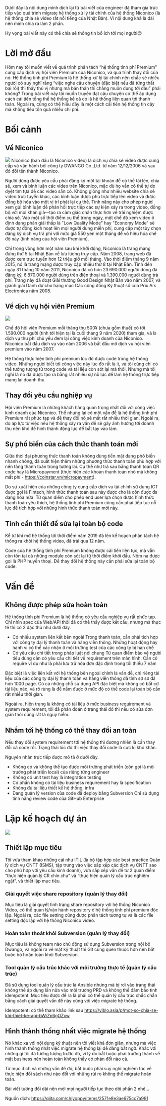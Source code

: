 Dưới đây là nội dung mình dịch lại từ bài viết của engineer đã tham gia trực tiếp vào quá trình migrate hệ thống xử lý tài chính của hệ thống Niconico (là hệ thống chia sẻ video rất nổi tiếng của Nhật Bản).  Vì nội dung khá là dài nên mình chia ra làm 2 phần.

Hy vọng bài viết này có thể chia sẻ thông tin bổ ích tới mọi người:heart_eyes:
# Lời mở đầu

Hôm nay tôi muốn viết về quá trình phân tách “hệ thống tính phí Premium” cung cấp dịch vụ hội viên Premium của Niconico, và quá trình thay đổi của nó. Hệ thống tính phí Premium là hệ thống xử lý tài chính nên chắc sẽ nhiều người có suy nghĩ rằng “việc nghe câu chuyện (đặc biệt nếu đã từng thất bại rồi) thì thấy thú vị nhưng mà bản thân thì chẳng muốn đụng tới đâu” phải không?
Trong bài viết này tôi muốn truyền đạt câu chuyện có thể áp dụng cách cải tiến tổng thể hệ thống kể cả có là hệ thống liên quan tới thanh toán. Ngoài ra, cũng có thể hiểu đây là một cách cải tiến hệ thống tin cậy mà không tiêu tốn quá nhiều chi phí.
# Bối cảnh
## Về Niconico
![](https://images.viblo.asia/0d729b5e-2b2d-433a-a001-32fd2677936a.jpg)
Niconico (ban đầu là Niconico video) là dịch vụ chia sẻ video được cung cấp và vận hành bởi công ty DWANGO Co.,Ltd. từ năm 12/12/2006 và sau đó đổi tên thành Niconico.


Người dùng được yêu cầu phải đăng ký một tài khoản để có thể tải lên, chia sẻ, xem và bình luận các video trên Niconico, mặc dù họ vẫn có thể tự do dyệt tìm tựa đề các video sẵn có. Không giống như nhiều website chia sẻ video trực tuyến khác, các bình luận được phủ trực tiếp lên video và được đồng bộ hóa vào một vị trí phát lại cụ thể. Tính năng này cho phép người xem gửi bình luận để phản hồi trực tiếp các sự kiện xảy ra trong video, đồng bộ với mọi khán giả—tạo ra cảm giác chân thực hơn về trải nghiệm được chia sẻ. Vào một số thời điểm cụ thể trong ngày, một chế độ xem video ở định dạng phân giải thấp là "Low Quality Mode" hay "Economy Mode" sẽ được tự động kích hoạt lên mọi người dùng miễn phí, cung cấp một tùy chọn đăng ký dịch vụ trả phí với mức giá 550 yen một tháng để vô hiệu hóa chế độ này (tính năng của hội viên Premium).


Chỉ trong vòng hơn một năm sau khi khởi động, Niconico là trang mạng đứng thứ 5 tại Nhật Bản về lưu lượng truy cập. Năm 2008, trang web đã được xem trực tuyến hơn 12 triệu giờ mỗi tháng. Vào thời điểm tháng 9 năm 2015, nó là trang mạng được truy cập nhiều thứ 8 tại Nhật Bản. Tính đến ngày 31 tháng 10 năm 2011, Niconico đã có hơn 23.690.000 người dùng đã đăng ký, 6.870.000 người dùng trên điện thoại và 1.390.000 người dùng trả phí. Trang này đã đoạt Giải thưởng Good Design Nhật Bản vào năm 2007, và giành giải Danh dự cho hạng mục Các cộng đồng Kỹ thuật số của Prix Ars Electronica năm 2008.
## Về dịch vụ hội viên Premium
![](https://images.viblo.asia/90a159b2-8310-4bc7-99b8-4e6631dfb51a.png)

Chế độ hội viên Premium mỗi tháng thu 500¥ (chưa gồm thuế) có tới 1.590.000 người (tính tới hiện tại là cuối tháng 9 năm 2020) tham gia, và là dịch vụ thu phí chủ yếu đem lại công việc kinh doanh của Niconico.
Niconico bắt đầu dịch vụ vào năm 2006 và bắt đầu mở dịch vụ hội viên premium vào năm 2007. 

Hệ thống thực hiện tính phí premium lúc đó được code trong hệ thống video. Những người biết tới công việc này lúc đó rất là ít, và tôi cũng chỉ có thể tưởng tượng từ trong code và tài liệu còn sót lại mà thôi. Nhưng mà tôi nghĩ là nó đã được tạo ra bằng rất nhiều sự nỗ lực để làm hệ thống trực tiếp mang lại doanh thu.
## Thay đổi yêu cầu nghiệp vụ
Hội viên Premium là những khách hàng quan trọng nhất đối với công việc kinh doanh của Niconico. Thế nhưng lại có một vấn đề là hệ thống tính phí Premium rất phức tạp và để thay đổi nó sẽ mất rất nhiều thời gian. Ngoài ra, do áp lực từ việc nếu hệ thống xảy ra vấn đề sẽ gây ảnh hưởng tới doanh thu nên khó để hình thành động lực để bắt tay vào làm.

## Sự phổ biến của cách thức thanh toán mới
Giữa thời đại phương thức thanh toán không dùng tiền mặt đang phổ biến nhanh chóng, đã xuất hiện thêm những phương thức thanh toán phù hợp với nền tảng thanh toán trong tương lai. Cụ thể như trả sau bằng thanh toán QR code hay là Micropayment (thực hiện các khoản thanh toán nhỏ mà không mất phí - https://coinstar.vn/micropayment). 

Do sự xuất hiện của những công ty cung cấp dịch vụ tài chính sử dụng ICT được gọi là Fintech, hình thức thanh toán sau này được cho là còn được đa dạng hóa nữa. Từ quan điểm cho phép end user lựa chọn được hình thức thanh toán yêu thích, hệ thống tính phí Premium cũng cần phải tiếp tục nỗ lực để tích hợp với những hình thức thanh toán mới này. 

## Tính cần thiết để sửa lại toàn bộ code
Kể từ khi mở hệ thống tới thời điểm năm 2019 đã lên kế hoạch phân tách hệ thống ra khỏi hệ thống video, đã trải qua 12 năm. 

Code của hệ thống tính phí Premium không được cải tiến liên tục, mà vẫn còn tồn tại cả những module còn sót lại từ thời điểm khởi đầu. Nôm na được gọi là PHP huyền thoại. Để thay đổi hệ thống này cần phải sửa lại toàn bộ code.
# Vấn đề
## Không được phép sửa hoàn toàn
Hệ thống tính phí Premium là hệ thống có yêu cầu nghiệp vụ rất phức tạp. Chỉ nhìn spec của Web/API thôi đã có thể thấy được kết cấu, nhưng mà thực tế thì có 2 đặc thù như dưới đây.
* Có nhiều system liên kết bên ngoài
Trong thanh toán, cần phải tích hợp với công ty đại lý thanh toán và hãng viễn thông.
Những hoạt động hay hành vi có thể xác nhận ở môi trường test của các công ty bị hạn chế
* Có yêu cầu chi tiết trong pháp luật nói chung
Từ quan điểm bảo vệ người tiêu dùng cần có yêu cầu chi tiết về requirement trên màn hình. 
Cần có require ví dụ như là phải lưu trữ hóa đơn đặc định trong tối thiểu 7 năm


Đặc biệt là việc liên kết với hệ thống bên ngoài chính là vấn đề, chỉ riêng tài liệu của các công ty đại lý thanh toán và hãng viễn thông đã tính sơ sơ đã hơn 1000 page. Có cả những chỗ sử dụng API đặc biệt mà không có bất cứ tài liệu nào, và rõ ràng là để nắm được ở mức độ có thể code lại toàn bộ cần rất nhiều thời gian.


Ngoài ra, hiện trạng là không có tài liệu ở mức business requirement và system requirement, tôi đã phán đoán ở trạng thái đó thì nếu có sửa đơn giản thôi cũng rất là nguy hiểm.

## Nhắm tới hệ thống có thể thay đổi an toàn
Nếu thay đổi system requirement tới hệ thống thì đương nhiên là cần thay đổi cả code rồi. Trạng thái lúc đó thì việc thay đổi code là cực kì khó khăn. 


Nguyên nhân trực tiếp được mô tả ở dưới đây.
* Không có và không thể tạo được môi trường phát triển (còn gọi là môi trường phát triển local) của riêng từng engineer
* Không có unit test hay là integration testing 
* Có phần không có tài liệu business requirement hay là specification
* Không đủ tài liệu thiết kế hệ thống, infra
* Đang quản lý version của code đã deploy bằng Subversion
Chỉ sử dụng tính năng review code của GitHub Enterprise 
# Lập kế hoạch dự án
![](https://images.viblo.asia/9ce677a9-b6f9-4f3f-97ac-9ea453c44a29.png)

## Thiết lập mục tiêu
Tôi vừa tham khảo những cái như ITIL (là bộ tập hợp các best practice Quản lý dịch vụ CNTT (ISMS), tập trung vào việc sắp xếp các dịch vụ CNTT sao cho phù hợp với yêu cầu kinh doanh), vừa sắp xếp vấn đề từ 2 quan điểm “thực hiện quản lý CR chỉn chu” và “thực hiện quản lý cấu trúc nghiêm ngặt”, và thiết lập mục tiêu.
### Giải quyết việc share repository (quản lý thay đổi)
Mục tiêu là giải quyết tình trạng share repository với hệ thống Niconico Video, có thể quản lý/vận hành repository ở hệ thống tính phí premium độc lập. Ngoài ra, các file setting cũng được phân tách tương tự và là các file setting độc lập với hệ thống Niconico video.
### Hoàn toàn thoát khỏi Subversion (quản lý thay đổi)
Mục tiêu là không team nào chủ động sử dụng Subversion trong nội bộ Dwango, và ngoài ra về mặt kỹ thuật thì Git cũng quen thuộc hơn nên bắt buộc bỏ hoàn toàn khỏi Subversion.
### Tool quản lý cấu trúc khác với môi trường thực tế (quản lý cấu trúc)
Đã sử dụng tool quản lý cấu trúc là Ansible nhưng mà bị rơi vào trạng thái không thể áp dụng lần nữa vào môi trường PRD và không thể đảm bảo tính idempotent. Mục tiêu được đề ra là phải có thể quản lý cấu trúc chắc chắn bằng cách giải quyết vấn đề này cùng với việc migrate hệ thống.


Idempotent: có thể tham khảo link sau https://viblo.asia/p/mot-so-chia-se-khi-thiet-ke-api-bWrZn6gOZxw
## Hình thành thống nhất việc migrate hệ thống
Nó khác xa với nội dung kỹ thuật nên tôi viết khá đơn giản, nhưng mà việc hình thành thống nhất việc migrate hệ thống lại dễ dàng bất ngờ. Khác với những gì tôi đã tưởng tượng trước đó, vì lý do bắt buộc phải trưởng thành về mặt business nên hoàn toàn không thấy có phản đối nào cả. 

Từ mục đích và những vấn đề đó, bắt buộc phải suy nghĩ nghiêm túc về thực hiện đối sách như nào đối với những rủi ro không thể migrate hoàn toàn.

Bài viết tương đối dài nên mời mọi người tiếp tục theo dõi phần 2 nhé...

Nguồn dịch: https://qiita.com/chiyoppy/items/2571e8e3ae675cc7a991